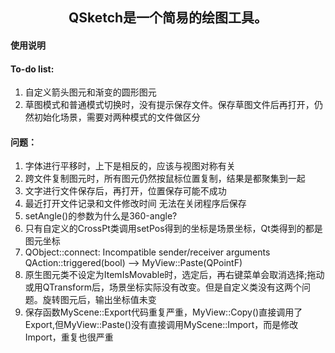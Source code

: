 ## <center>QSketch是一个简易的绘图工具。</center>

#### 使用说明


#### To-do list:
1. 自定义箭头图元和渐变的圆形图元
2. 草图模式和普通模式切换时，没有提示保存文件。保存草图文件后再打开，仍然初始化场景，需要对两种模式的文件做区分


#### 问题：
1. 字体进行平移时，上下是相反的，应该与视图对称有关
2. 跨文件复制图元时，所有图元仍然按鼠标位置复制，结果是都聚集到一起
3. 文字进行文件保存后，再打开，位置保存可能不成功
4. 最近打开文件记录和文件修改时间 无法在关闭程序后保存
5. setAngle()的参数为什么是360-angle?
6. 只有自定义的CrossPt类调用setPos得到的坐标是场景坐标，Qt类得到的都是图元坐标
7. QObject::connect: Incompatible sender/receiver arguments QAction::triggered(bool) --> MyView::Paste(QPointF)
9. 原生图元类不设定为ItemIsMovable时，选定后，再右键菜单会取消选择;拖动或用QTransform后，场景坐标实际没有改变。但是自定义类没有这两个问题。旋转图元后，输出坐标值未变
11. 保存函数MyScene::Export代码重复严重，MyView::Copy()直接调用了Export,但MyView::Paste()没有直接调用MyScene::Import，而是修改Import，重复也很严重

